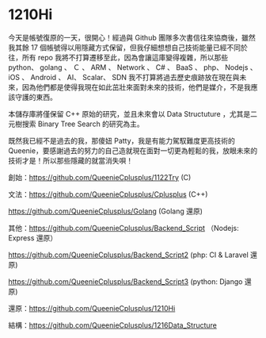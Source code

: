 # 1210Hi

今天是帳號復原的一天，很開心！經過與 Github 團隊多次書信往來協商後，雖然我其餘 17 個帳號得以用隱藏方式保留，但我仔細想想自己技術能量已經不同於往，所有 repo 我將不打算遷移至此，因為會讓這庫變得複雜，所以那些 python、 golang 、 Ｃ 、 ARM 、 Network 、 C# 、 BaaS 、 php、 Nodejs 、 iOS 、 Android 、 AI、 Scalar、 SDN 我不打算將過去歷史痕跡放在現在與未來，因為他們都是使得我現在如此茁壯來面對未來的技術，他們是媒介，不是我應該守護的東西。

本儲存庫將僅保留 C++ 原始的研究，並且未來會以 Data Structuture ，尤其是二元樹搜索 Binary Tree Search 的研究為主。

既然我已經不是過去的我，那傻妞 Patty，我是有能力駕馭難度更高技術的 Queenie，要感謝過去的努力的自己造就現在面對一切更為輕鬆的我，放眼未來的技術才是！所以那些隱藏的就當消失唄！

創始：https://github.com/QueenieCplusplus/1122Try (C)

文法：https://github.com/QueenieCplusplus/Cplusplus (C++)
    
   https://github.com/QueenieCplusplus/Golang (Golang 還原)

其他：https://github.com/QueenieCplusplus/Backend_Script （Nodejs: Express 還原）

   https://github.com/QueenieCplusplus/Backend_Script2 (php: CI & Laravel 還原)
   
   https://github.com/QueenieCplusplus/Backend_Script3 (python: Django 還原)

還原：https://github.com/QueenieCplusplus/1210Hi

結構：https://github.com/QueenieCplusplus/1216Data_Structure 
